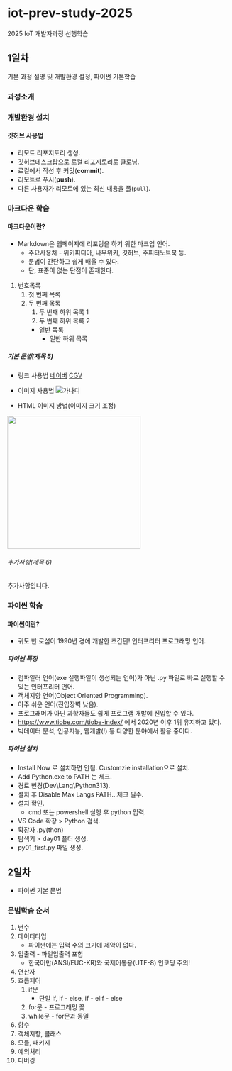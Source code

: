 # iot-prev-study-2025
2025 IoT 개발자과정 선행학습

## 1일차
기본 과정 설명 및 개발환경 설정, 파이썬 기본학습

### 과정소개

### 개발환경 설치

#### 깃허브 사용법
- 리모트 리포지토리 생성.
- 깃허브데스크탑으로 로컬 리포지토리로 클로닝.
- 로컬에서 작성 후 커밋(**commit**).
- 리모트로 푸시(**push**).
- 다른 사용자가 리모트에 있는 최신 내용을 풀(`pull`).

### 마크다운 학습

#### 마크다운이란?
- Markdown은 웹페이지에 리포팅을 하기 위한 마크업 언어.
    - 주요사용처 - 위키피디아, 나무위키, 깃허브, 주피터노트북 등.
    - 문법이 간단하고 쉽게 배울 수 있다.
    - 단, 표준이 없는 단점이 존재한다.

1. 번호목록
    1. 첫 번째 목록
    2. 두 번째 목록
        1. 두 번째 하위 목록 1
        2. 두 번째 하위 목록 2
        - 일반 목록
            - 일반 하위 목록          

##### 기본 문법(제목 5)
- 링크 사용법
[네이버](https://www.naver.com)
[CGV](http://www.cgv.co.kr/)

- 이미지 사용법
![가나디](https://pbs.twimg.com/media/GgI6TojbYAMlBRD.jpg)

- HTML 이미지 방법(이미지 크기 조정)
<img src="https://pbs.twimg.com/media/GgI6TojbYAMlBRD.jpg" width="300">

###### 추가사항(제목 6)
추가사항입니다.

### 파이썬 학습

#### 파이썬이란?
- 귀도 반 로섬이 1990년 경에 개발한 초간단! 인터프리터 프로그래밍 언어.

##### 파이썬 특징
- 컴파일러 언어(exe 실행파일이 생성되는 언어)가 아닌 .py 파일로 바로 실행할 수 있는 인터프리터 언어.
- 객체지향 언어(Object Oriented Programming).
- 아주 쉬운 언어(진입장벽 낮음).
- 프로그래머가 아닌 과학자들도 쉽게 프로그램 개발에 진입할 수 있다.
- https://www.tiobe.com/tiobe-index/ 에서 2020년 이후 1위 유지하고 있다.
- 빅데이터 분석, 인공지능, 웹개발(!) 등 다양한 분야에서 활용 중이다.

##### 파이썬 설치
- Install Now 로 설치하면 안됨. Customzie installation으로 설치.
- Add Python.exe to PATH 는 체크.
- 경로 변경(Dev\Lang\Python313).
- 설치 후 Disable Max Langs PATH...체크 필수.
- 설치 확인.
    - cmd 또는 powershell 실행 후 python 입력.
- VS Code 확장 > Python 검색.
- 확장자 .py(thon)
- 탐색기 > day01 폴더 생성.
- py01_first.py 파일 생성.

## 2일차
- 파이썬 기본 문법

### 문법학습 순서
1. 변수
2. 데이터타입
    - 파이썬에는 입력 수의 크기에 제약이 없다.
3. 입출력 - 파일입출력 포함
    - 한국어만(ANSI/EUC-KR)와 국제어통용(UTF-8) 인코딩 주의!
4. 연산자
5. 흐름제어
    1. if문
        - 단일 if, if - else, if - elif - else
    2. for문 - 프로그래밍 꽃
    3. while문 - for문과 동일
6. 함수
7. 객체지향, 클래스
8. 모듈, 패키지
9. 예외처리
10. 디버깅

